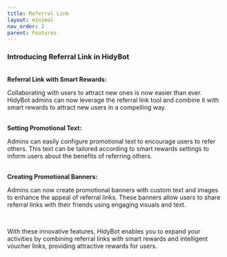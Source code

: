 ```yaml
---
title: Referral Link
layout: minimal
nav_order: 2
parent: Features
---
```


<head>
    <meta charset="utf-8">
    <link rel="stylesheet" href="https://b3h1z.github.io/HidyBot-Docs/assets/css/en-style.css">
</head>
<div>
<h3>Introducing Referral Link in HidyBot</h3>
<br>
<b>Referral Link with Smart Rewards:</b>
<p>Collaborating with users to attract new ones is now easier than ever. HidyBot admins can now leverage the referral link tool and combine it with smart rewards to attract new users in a compelling way.</p>
<br>
<b>Setting Promotional Text:</b>
<p>Admins can easily configure promotional text to encourage users to refer others. This text can be tailored according to smart rewards settings to inform users about the benefits of referring others.</p>
<br>
<b>Creating Promotional Banners:</b>
<p>Admins can now create promotional banners with custom text and images to enhance the appeal of referral links. These banners allow users to share referral links with their friends using engaging visuals and text.</p>
<br>
<p>With these innovative features, HidyBot enables you to expand your activities by combining referral links with smart rewards and intelligent voucher links, providing attractive rewards for users.</p>
</div>
